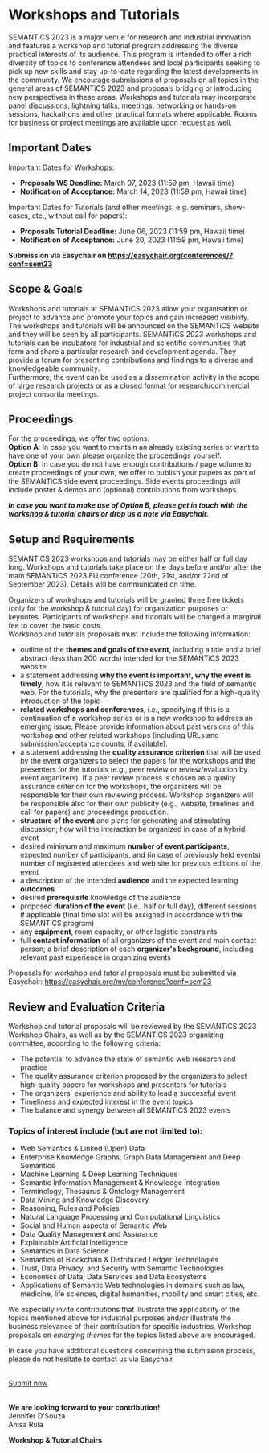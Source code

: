 # Workshops and Tutorials
SEMANTiCS 2023 is a major venue for research and industrial innovation and features a workshop and tutorial program addressing the diverse practical interests of its audience. This program is intended to offer a rich diversity of topics to conference attendees and local participants seeking to pick up new skills and stay up-to-date regarding the latest developments in the community. We encourage submissions of proposals on all topics in the general areas of SEMANTiCS 2023 and proposals bridging or introducing new perspectives in these areas. Workshops and tutorials may incorporate panel discussions, lightning talks, meetings, networking or hands-on sessions, hackathons and other practical formats where applicable. Rooms for business or project meetings are available upon request as well.

## Important Dates  
Important Dates for Workshops:
* **Proposals  WS Deadline:**	March 07, 2023 (11:59 pm, Hawaii time)
* **Notification of Acceptance:** March 14, 2023 (11:59 pm, Hawaii time)  

Important Dates for Tutorials (and other meetings, e.g. seminars, show-cases, etc., without call for papers):  
* **Proposals  Tutorial Deadline:** June 06, 2023 (11:59 pm, Hawaii time)
* **Notification of Acceptance:** June 20, 2023 (11:59 pm, Hawaii time)  

**Submission via Easychair on https://easychair.org/conferences/?conf=sem23** 

## Scope & Goals
Workshops and tutorials at SEMANTiCS 2023 allow your organisation or project to advance and promote your topics and gain increased visibility. The workshops and tutorials will be announced on the SEMANTiCS website and they will be seen by all participants. SEMANTiCS 2023 workshops and tutorials can be incubators for industrial and scientific communities that form and share a particular research and development agenda. They provide a forum for presenting contributions and findings to a diverse and knowledgeable community.  
Furthermore, the event can be used as a dissemination activity in the scope of large research projects or as a closed format for research/commercial project consortia meetings.

## Proceedings
For the proceedings, we offer two options:  
**Option A**: In case you want to maintain an already existing series or want to have one of your own please organize the proceedings yourself.  
**Option B**: In case you do not have enough contributions / page volume to create proceedings of your own, we offer to publish your papers as part of the SEMANTiCS side event proceedings. Side events proceedings will include poster & demos and (optional) contributions from workshops.  

***In case you want to make use of Option B, please get in touch with the workshop & tutorial chairs or drop us a note via Easychair.***

## Setup and Requirements 
SEMANTiCS 2023 workshops and tutorials may be either half or full day long. Workshops and tutorials take place on the days before and/or after the main SEMANTiCS 2023 EU conference (20th, 21st, and/or 22nd of September 2023). Details will be communicated on time.  

Organizers of workshops and tutorials will be granted three free tickets (only for the workshop & tutorial day) for organization purposes or keynotes. Participants of workshops and tutorials will be charged a marginal fee to cover the basic costs.   
Workshop and tutorials proposals must include the following information:

* outline of the **themes and goals of the event**, including a title and a brief abstract (less than 200 words) intended for the SEMANTiCS 2023 website
* a statement addressing **why the event is important, why the event is timely**, how it is relevant to SEMANTiCS 2023 and the field of semantic web. For the tutorials, why the presenters are qualified for a high-quality introduction of the topic
* **related workshops and conferences**, i.e., specifying if this is a continuation of a workshop series or is a new workshop to address an emerging issue. Please provide information about past versions of this workshop and other related workshops (including URLs and submission/acceptance counts, if available).
* a statement addressing the **quality assurance criterion** that will be used by the event organizers to select the papers for the workshops and the presenters for the tutorials (e.g., peer review or review/evaluation by event organizers). If a peer review process is chosen as a quality assurance criterion for the workshops, the organizers will be responsible for their own reviewing process. Workshop organizers will be responsible also for their own publicity (e.g., website, timelines and call for papers) and proceedings production. 
* **structure of the event** and plans for generating and stimulating discussion; how will the interaction be organized in case of a hybrid event
* desired minimum and maximum **number of event participants**, expected number of participants, and (in case of previously held events) number of registered attendees and web site for previous editions of the event
* a description of the intended **audience** and the expected learning **outcomes**
* desired **prerequisite** knowledge of the audience
* proposed **duration of the event** (i.e., half or full day), different sessions if applicable (final time slot will be assigned in accordance with the SEMANTiCS program)
* any **equipment**, room capacity, or other logistic constraints
* full **contact information** of all organizers of the event and main contact person; a brief description of each **organizer's background**, including relevant past experience in organizing events

Proposals for workshop and tutorial proposals must be submitted via Easychair:  https://easychair.org/my/conference?conf=sem23

## Review and Evaluation Criteria
Workshop and tutorial proposals will be reviewed by the SEMANTiCS 2023 Workshop Chairs, as well as by the SEMANTiCS 2023 organizing committee, according to the following criteria:  
* The potential to advance the state of semantic web research and practice
* The quality assurance criterion proposed by the organizers to select high-quality papers for workshops and presenters for tutorials 
* The organizers' experience and ability to lead a successful event 
* Timeliness and expected interest in the event topics
* The balance and synergy between all SEMANTiCS 2023 events

### Topics of interest include (but are not limited to):
* Web Semantics & Linked (Open) Data 
* Enterprise Knowledge Graphs, Graph Data Management and Deep Semantics
* Machine Learning & Deep Learning Techniques
* Semantic Information Management & Knowledge Integration 
* Terminology, Thesaurus & Ontology Management
* Data Mining and Knowledge Discovery
* Reasoning, Rules and Policies 
* Natural Language Processing and Computational Linguistics
* Social and Human aspects of Semantic Web
* Data Quality Management and Assurance
* Explainable Artificial Intelligence
* Semantics in Data Science 
* Semantics of Blockchain & Distributed Ledger Technologies
* Trust, Data Privacy, and Security with Semantic Technologies
* Economics of Data, Data Services and Data Ecosystems
* Applications of Semantic Web technologies in domains such as law, medicine, life sciences, digital humanities, mobility and smart cities, etc. 

We especially invite contributions that illustrate the applicability of the topics mentioned above for industrial purposes and/or illustrate the business relevance of their contribution for specific industries. Workshop proposals on *emerging themes* for the topics listed above are encouraged.  

In case you have additional questions concerning the submission process, please do not hesitate to contact us via Easychair.

<br />
<a href="https://easychair.org/conferences/?conf=sem23" type="button" class="btn btn-primary">Submit now</a>
<br />
<br />
  
**We are looking forward to your contribution!**  
Jennifer D’Souza  
Anisa Rula

**Workshop & Tutorial Chairs**


